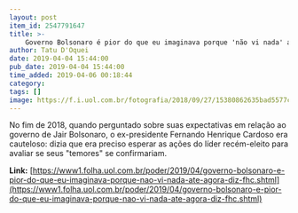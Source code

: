 ```yaml
---
layout: post
item_id: 2547791647
title: >-
    Governo Bolsonaro é pior do que eu imaginava porque 'não vi nada' até agora, diz FHC
author: Tatu D'Oquei
date: 2019-04-04 15:44:00
pub_date: 2019-04-04 15:44:00
time_added: 2019-04-06 00:18:44
category: 
tags: []
image: https://f.i.uol.com.br/fotografia/2018/09/27/15380862635bad5577ce9c8_1538086263_3x2_rt.jpg
---
```


No fim de 2018, quando perguntado sobre suas expectativas em relação ao governo de Jair Bolsonaro, o ex-presidente Fernando Henrique Cardoso era cauteloso: dizia que era preciso esperar as ações do líder recém-eleito para avaliar se seus "temores" se confirmariam.

**Link:** [https://www1.folha.uol.com.br/poder/2019/04/governo-bolsonaro-e-pior-do-que-eu-imaginava-porque-nao-vi-nada-ate-agora-diz-fhc.shtml](https://www1.folha.uol.com.br/poder/2019/04/governo-bolsonaro-e-pior-do-que-eu-imaginava-porque-nao-vi-nada-ate-agora-diz-fhc.shtml)

